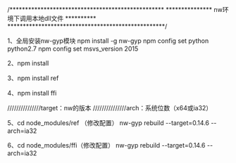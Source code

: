 /**************************************************
*************** nw环境下调用本地dll文件  **********
***************************************************/

1、全局安装nw-gyp模块
npm install -g nw-gyp
npm config set python python2.7
npm config set msvs_version 2015


2、npm install

3、npm install ref

4、npm install ffi

///////////////target：nw的版本
///////////////arch：系统位数（x64或ia32）

5、cd node_modules/ref （修改配置）
nw-gyp rebuild --target=0.14.6 --arch=ia32

6、cd node_modules/ffi（修改配置）
nw-gyp rebuild --target=0.14.6 --arch=ia32